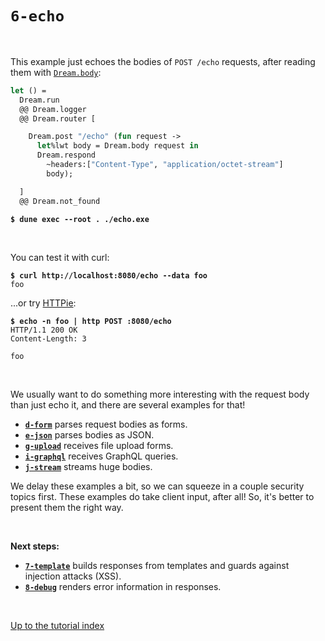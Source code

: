# `6-echo`

<br>

This example just echoes the bodies of `POST /echo` requests, after reading
them with [`Dream.body`](https://aantron.github.io/dream/#val-body):

```ocaml
let () =
  Dream.run
  @@ Dream.logger
  @@ Dream.router [

    Dream.post "/echo" (fun request ->
      let%lwt body = Dream.body request in
      Dream.respond
        ~headers:["Content-Type", "application/octet-stream"]
        body);

  ]
  @@ Dream.not_found
```

<pre><code><b>$ dune exec --root . ./echo.exe</b></code></pre>

<br>

You can test it with curl:

<pre><code><b>$ curl http://localhost:8080/echo --data foo</b>
foo
</code></pre>

...or try [HTTPie](https://httpie.io/):

<pre><code><b>$ echo -n foo | http POST :8080/echo</b>
HTTP/1.1 200 OK
Content-Length: 3

foo
</code></pre>

<br>

We usually want to do something more interesting with the request body than just
echo it, and there are several examples for that!

- [**`d-form`**](../d-form#files) parses request bodies as forms.
- [**`e-json`**](../e-json#files) parses bodies as JSON.
- [**`g-upload`**](../g-upload#files) receives file upload forms.
- [**`i-graphql`**](../i-graphql#files) receives GraphQL queries.
- [**`j-stream`**](../j-stream#files) streams huge bodies.

We delay these examples a bit, so we can squeeze in a couple security topics
first. These examples do take client input, after all! So, it's better to
present them the right way.

<!-- TODO Revisit this table, make sure links work. -->

<br>

**Next steps:**

- [**`7-template`**](../7-template#files) builds responses from templates and
  guards against injection attacks (XSS).
- [**`8-debug`**](../8-debug#files) renders error information in responses.

<br>

[Up to the tutorial index](../#readme)
